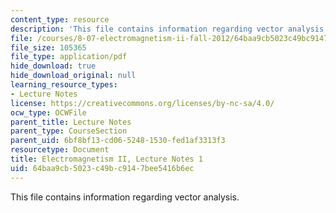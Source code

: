 ```yaml
---
content_type: resource
description: 'This file contains information regarding vector analysis. '
file: /courses/8-07-electromagnetism-ii-fall-2012/64baa9cb5023c49bc9147bee5416b6ec_MIT8_07F12_ln1.pdf
file_size: 105365
file_type: application/pdf
hide_download: true
hide_download_original: null
learning_resource_types:
- Lecture Notes
license: https://creativecommons.org/licenses/by-nc-sa/4.0/
ocw_type: OCWFile
parent_title: Lecture Notes
parent_type: CourseSection
parent_uid: 6bf8bf13-cd06-5248-1530-fed1af3313f3
resourcetype: Document
title: Electromagnetism II, Lecture Notes 1
uid: 64baa9cb-5023-c49b-c914-7bee5416b6ec
---
```

This file contains information regarding vector analysis. 